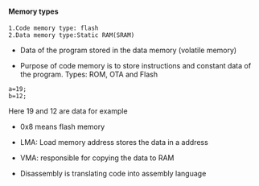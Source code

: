#### Memory types

    1.Code memory type: flash
    2.Data memory type:Static RAM(SRAM)

* Data of the program stored in the data memory (volatile memory)

* Purpose of code memory is to store instructions and constant data of the program.
Types: ROM, OTA and Flash

```
a=19;
b=12;
```
Here 19 and 12 are data for example

* 0x8 means flash memory
* LMA: Load memory address stores the data in a address 
* VMA: responsible for copying the data to RAM

* Disassembly is translating code into assembly language